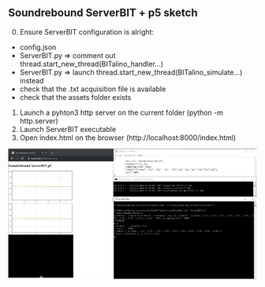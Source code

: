 ## Soundrebound ServerBIT + p5 sketch

0. Ensure ServerBIT configuration is alright:
  -  config.json
  -  ServerBIT.py => comment out thread.start_new_thread(BITalino_handler...)
  -  ServerBIT.py => launch thread.start_new_thread(BITalino_simulate...) instead  
  -  check that the .txt acquisition file is available
  -  check that the assets folder exists  
1. Launch a pyhton3 http server on the current folder  (python -m http.server)  
2. Launch ServerBIT executable  
3. Open index.html on the browser (http://localhost:8000/index.html)  

![example](/soundrebound/example_2PZT_rs.jpg)
